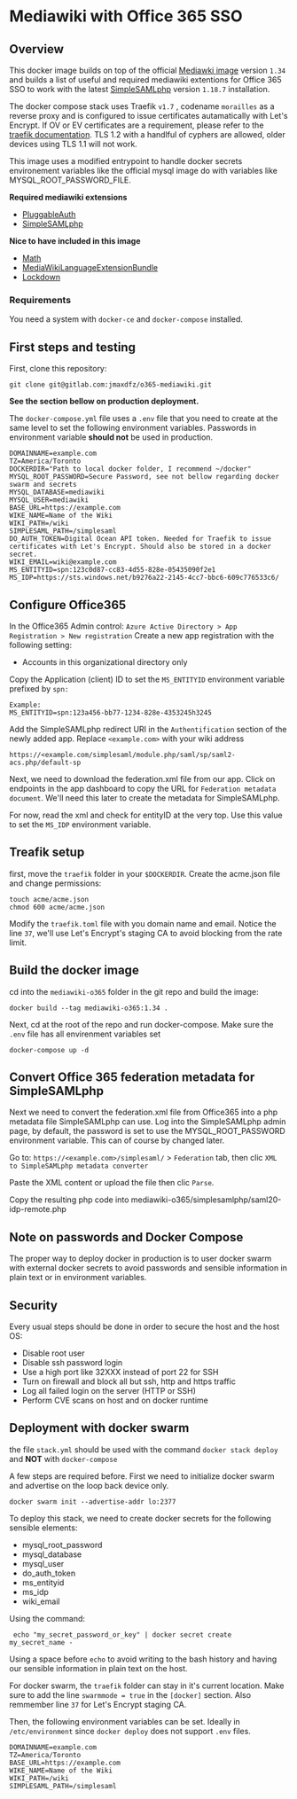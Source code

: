 # Mediawiki with Office 365 SSO #
## Overview ##
This docker image builds on top of the official [Mediawki image](https://hub.docker.com/_/mediawiki) version `1.34` and builds a list of useful and required mediawiki extentions for Office 365 SSO to work with the latest [SimpleSAMLphp](https://simplesamlphp.org/download) version `1.18.7` installation.

The docker compose stack uses Traefik `v1.7` , codename `morailles` as a reverse proxy and is configured to issue certificates autamatically with Let's Encrypt. If OV or EV certificates are a requirement, please refer to the [traefik documentation](https://docs.traefik.io/v1.7/configuration/backends/docker/). TLS 1.2 with a handlful of cyphers are allowed, older devices using TLS 1.1 will not work.

This image uses a modified entrypoint to handle docker secrets environement variables like the official mysql image do with variables like MYSQL_ROOT_PASSWORD_FILE.

__Required mediawiki extensions__
* [PluggableAuth](https://www.mediawiki.org/wiki/Extension:PluggableAuth)
* [SimpleSAMLphp](https://www.mediawiki.org/wiki/Extension:SimpleSAMLphp)

__Nice to have included in this image__
* [Math](https://www.mediawiki.org/wiki/Extension:Math)
* [MediaWikiLanguageExtensionBundle](https://www.mediawiki.org/wiki/MediaWiki_Language_Extension_Bundle)
* [Lockdown](https://www.mediawiki.org/wiki/Extension:Lockdown)

### Requirements ###
You need a system with `docker-ce` and `docker-compose` installed.

## First steps and testing ##
First, clone this repository:
```
git clone git@gitlab.com:jmaxdfz/o365-mediawiki.git
```
__See the section bellow on production deployment.__

The `docker-compose.yml` file uses a `.env` file that you need to create at the same level to set the following environment variables. Passwords in environment variable __should not__ be used in production.

```
DOMAINNAME=example.com
TZ=America/Toronto
DOCKERDIR="Path to local docker folder, I recommend ~/docker"
MYSQL_ROOT_PASSWORD=Secure Password, see not bellow regarding docker swarm and secrets
MYSQL_DATABASE=mediawiki
MYSQL_USER=mediawiki
BASE_URL=https://example.com
WIKE_NAME=Name of the Wiki
WIKI_PATH=/wiki
SIMPLESAML_PATH=/simplesaml
DO_AUTH_TOKEN=Digital Ocean API token. Needed for Traefik to issue certificates with Let's Encrypt. Should also be stored in a docker secret.
WIKI_EMAIL=wiki@example.com
MS_ENTITYID=spn:123c0d87-cc83-4d55-828e-05435090f2e1
MS_IDP=https://sts.windows.net/b9276a22-2145-4cc7-bbc6-609c776533c6/
```
## Configure Office365 ##
In the Office365 Admin control:
`Azure Active Directory > App Registration > New registration`
Create a new app registration with the following setting:

* Accounts in this organizational directory only 

Copy the Application (client) ID to set the `MS_ENTITYID` environment variable prefixed by `spn:`
```
Example:
MS_ENTITYID=spn:123a456-bb77-1234-828e-4353245h3245
```
Add the SimpleSAMLphp redirect URI in the `Authentification` section of the newly added app. Replace `<example.com>` with your wiki address
```
https://<example.com/simplesaml/module.php/saml/sp/saml2-acs.php/default-sp
```

Next, we need to download the federation.xml file from our app. Click on endpoints in the app dashboard to copy the URL for `Federation metadata document`. We'll need this later to create the metadata for SimpleSAMLphp.

For now, read the xml and check for entityID at the very top. Use this value to set the `MS_IDP` environment variable.

## Treafik setup ##
first, move the `traefik` folder in your `$DOCKERDIR`. Create the acme.json file and change permissions:
```
touch acme/acme.json
chmod 600 acme/acme.json
```
Modify the `traefik.toml` file with you domain name and email. Notice the line `37`, we'll use Let's Encrypt's staging CA to avoid blocking from the rate limit.

## Build the docker image ##
cd into the `mediawiki-o365` folder in the git repo and build the image:
```
docker build --tag mediawiki-o365:1.34 .
```
Next, cd at the root of the repo and run docker-compose. Make sure the `.env` file has all envirenment variables set
```
docker-compose up -d
```
## Convert Office 365 federation metadata for SimpleSAMLphp
Next we need to convert the federation.xml file from Office365 into a php metadata file SimpleSAMLphp can use. Log into the SimpleSAMLphp admin page, by default, the password is set to use the MYSQL_ROOT_PASSWORD environment variable. This can of course by changed later.

Go to: `https://<example.com>/simplesaml/` > `Federation` tab, then clic `XML to SimpleSAMLphp metadata converter`

Paste the XML content or upload the file then clic `Parse`. 

Copy the resulting php code into mediawiki-o365/simplesamlphp/saml20-idp-remote.php

## Note on passwords and Docker Compose ##
The proper way to deploy docker in production is to user docker swarm with external docker secrets to avoid passwords and sensible information in plain text or in environment variables.

## Security ##
Every usual steps should be done in order to secure the host and the host OS:
* Disable root user
* Disable ssh password login
* Use a high port like 32XXX instead of port 22 for SSH
* Turn on firewall and block all but ssh, http and https traffic
* Log all failed login on the server (HTTP or SSH)
* Perform CVE scans on host and on docker runtime

## Deployment with docker swarm ##
the file `stack.yml` should be used with the command `docker stack deploy` and __NOT__ with `docker-compose`

A few steps are required before. First we need to initialize docker swarm and advertise on the loop back device only.
```
docker swarm init --advertise-addr lo:2377
```
To deploy this stack, we need to create docker secrets for the following sensible elements:
* mysql_root_password
* mysql_database
* mysql_user
* do_auth_token
* ms_entityid
* ms_idp
* wiki_email

Using the command:
```
 echo "my_secret_password_or_key" | docker secret create my_secret_name -
```

Using a space before `echo` to avoid writing to the bash history and having our sensible information in plain text on the host.

For docker swarm, the `traefik` folder can stay in it's current location. Make sure to add the line `swarmmode = true` in the `[docker]` section. Also remmember line `37` for Let's Encrypt staging CA.

Then, the following environment variables can be set. Ideally in `/etc/environment` since `docker deploy` does not support `.env` files.
```
DOMAINNAME=example.com
TZ=America/Toronto
BASE_URL=https://example.com
WIKE_NAME=Name of the Wiki
WIKI_PATH=/wiki
SIMPLESAML_PATH=/simplesaml
```